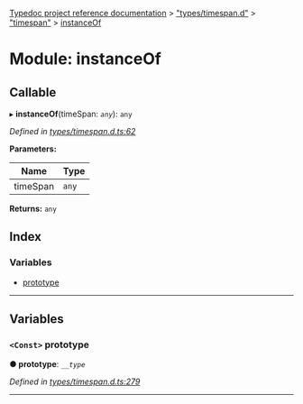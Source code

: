 [Typedoc project reference documentation](../README.md) > ["types/timespan.d"](../modules/_types_timespan_d_.md) > ["timespan"](../modules/_types_timespan_d_._timespan_.md) > [instanceOf](../modules/_types_timespan_d_._timespan_.instanceof.md)

# Module: instanceOf

## Callable
▸ **instanceOf**(timeSpan: *`any`*): `any`

*Defined in [types/timespan.d.ts:62](https://github.com/DocuWare/REST-Sample-TS/blob/22cf36b/src/types/timespan.d.ts#L62)*

**Parameters:**

| Name | Type |
| ------ | ------ |
| timeSpan | `any` |

**Returns:** `any`

## Index

### Variables

* [prototype](_types_timespan_d_._timespan_.instanceof.md#prototype)

---

## Variables

<a id="prototype"></a>

### `<Const>` prototype

**● prototype**: *`__type`*

*Defined in [types/timespan.d.ts:279](https://github.com/DocuWare/REST-Sample-TS/blob/22cf36b/src/types/timespan.d.ts#L279)*

___

